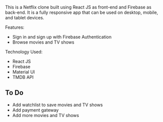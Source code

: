 This is a Netflix clone built using React JS as front-end and Firebase as back-end. It is a fully responsive app that can be used on desktop, mobile, and tablet devices.

Features:
- Sign in and sign up with Firebase Authentication
- Browse movies and TV shows

Technology Used:
- React JS
- Firebase
- Material UI
- TMDB API

## To Do
* Add watchlist to save movies and TV shows
* Add payment gateway
* Add more movies and TV shows

